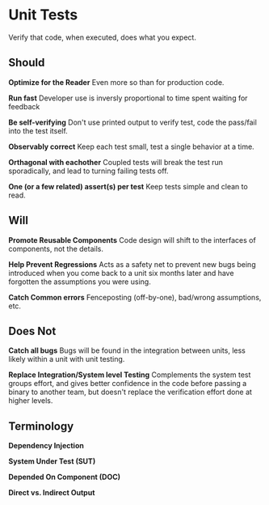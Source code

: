 # Unit Tests

Verify that code, when executed, does what you expect.

## Should

**Optimize for the Reader** Even more so than for production code.

**Run fast** Developer use is inversly proportional to time spent waiting for
feedback

**Be self-verifying** Don't use printed output to verify test, code the
pass/fail into the test itself.

**Observably correct** Keep each test small, test a single behavior at a time.

**Orthagonal with eachother** Coupled tests will break the test run
sporadically, and lead to turning failing tests off.

**One (or a few related) assert(s) per test** Keep tests simple and clean to
read.

## Will

**Promote Reusable Components** Code design will shift to the interfaces of
components, not the details.

**Help Prevent Regressions** Acts as a safety net to prevent new bugs being
introduced when you come back to a unit six months later and have forgotten the
assumptions you were using.

**Catch Common errors** Fenceposting (off-by-one), bad/wrong assumptions, etc.

## Does Not

**Catch all bugs** Bugs will be found in the integration between units, less
likely within a unit with unit testing.

**Replace Integration/System level Testing** Complements the system test groups
effort, and gives better confidence in the code before passing a binary to
another team, but doesn't replace the verification effort done at higher levels.

## Terminology

**Dependency Injection**

**System Under Test (SUT)**

**Depended On Component (DOC)**

**Direct vs. Indirect Output**
